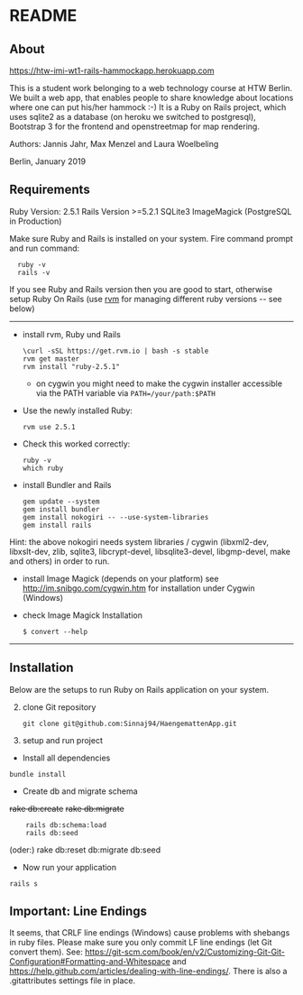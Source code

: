 # README

## About ##

https://htw-imi-wt1-rails-hammockapp.herokuapp.com

This is a student work belonging to a web technology course at HTW Berlin. 
We built a web app, that enables people to share knowledge about locations where one can put his/her hammock :-)
It is a Ruby on Rails project, which uses sqlite2 as a database (on heroku we switched to postgresql), Bootstrap 3 for the frontend and openstreetmap for map rendering.

Authors: Jannis Jahr, Max Menzel and Laura Woelbeling

Berlin, January 2019

## Requirements ##
Ruby Version: 2.5.1
Rails Version >=5.2.1
SQLite3
ImageMagick
(PostgreSQL in Production)

Make sure Ruby and Rails is installed on your system. 
  Fire command prompt and run command:
  
      ruby -v
      rails -v
      
  If you see Ruby and Rails version then you are good to start, otherwise setup Ruby On Rails (use [rvm](https://rvm.io/rvm/install) for managing different ruby versions -- see below)
  ***

  * install rvm, Ruby und Rails
  
        \curl -sSL https://get.rvm.io | bash -s stable
        rvm get master
        rvm install "ruby-2.5.1"
        
    * on cygwin you might need to make the cygwin installer accessible via the PATH variable
      via `PATH=/your/path:$PATH`
        
  * Use the newly installed Ruby:
   
        rvm use 2.5.1 
  
  * Check this worked correctly:

        ruby -v
        which ruby
  
  * install Bundler and Rails
  
        gem update --system
        gem install bundler
        gem install nokogiri -- --use-system-libraries
        gem install rails
	
  Hint: the above nokogiri needs system libraries / cygwin (libxml2-dev, libxslt-dev, zlib, sqlite3, libcrypt-devel, libsqlite3-devel, libgmp-devel, make and others) in order to run.

  * install Image Magick
  (depends on your platform)
  see http://im.snibgo.com/cygwin.htm for installation under Cygwin (Windows)
  
  * check Image Magick Installation
  
        $ convert --help

  ***

## Installation

Below are the setups to run Ruby on Rails application on your system.

2. clone Git repository

   `git clone git@github.com:Sinnaj94/HaengemattenApp.git`

3. setup and run project

  * Install all dependencies
  
  `bundle install`
  
  * Create db and migrate schema
  
  ~~rake db:create~~
  ~~rake db:migrate~~
  
        rails db:schema:load
		rails db:seed
  (oder:)
        rake db:reset db:migrate db:seed
		
  * Now run your application
  
  `rails s`

## Important: Line Endings ##
It seems, that CRLF line endings (Windows) cause problems with shebangs in ruby files. Please make sure you only commit LF line endings (let Git convert them).
See: https://git-scm.com/book/en/v2/Customizing-Git-Git-Configuration#Formatting-and-Whitespace and https://help.github.com/articles/dealing-with-line-endings/. There is also a .gitattributes settings file in place.
